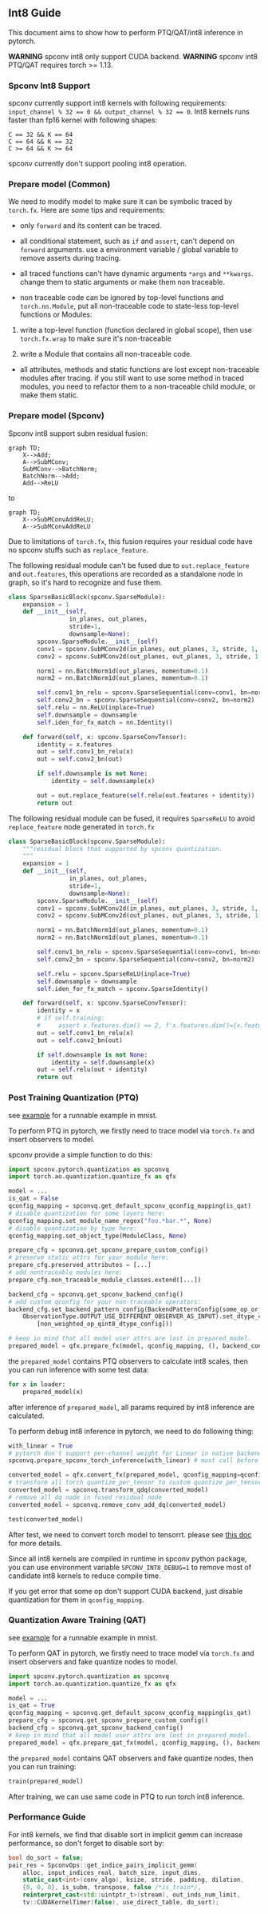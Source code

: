 ## Int8 Guide

This document aims to show how to perform PTQ/QAT/int8 inference in pytorch.

**WARNING** spconv int8 only support CUDA backend.
**WARNING** spconv int8 PTQ/QAT requires torch >= 1.13.

### Spconv Int8 Support

spconv currently support int8 kernels with following requirements: ```input_channel % 32 == 0 && output_channel % 32 == 0```. Int8 kernels runs faster than fp16 kernel with following shapes: 
```
C == 32 && K == 64
C == 64 && K == 32
C >= 64 && K >= 64
```

spconv currently don't support pooling int8 operation.

### Prepare model (Common)

We need to modify model to make sure it can be symbolic traced by ```torch.fx```. Here are some tips and requirements:

* only ```forward``` and its content can be traced.

* all conditional statement, such as ```if``` and ```assert```, can't depend on ```forward``` arguments. use a environment variable / global variable to remove asserts during tracing.

* all traced functions can't have dynamic arguments ```*args``` and ```**kwargs```. change them to static arguments or make them non traceable.

* non traceable code can be ignored by top-level functions and ```torch.nn.Module```, put all non-traceable code to state-less top-level functions or Modules:

1. write a top-level function (function declared in global scope), then use ```torch.fx.wrap``` to make sure it's non-traceable

2. write a Module that contains all non-traceable code.

* all attributes, methods and static functions are lost except non-traceable modules after tracing. if you still want to use some method in traced modules, you need to refactor them to a non-traceable child module, or make them static.

### Prepare model (Spconv)

Spconv int8 support subm residual fusion:

```mermaid
graph TD;
    X-->Add;
    A-->SubMConv;
    SubMConv-->BatchNorm;
    BatchNorm-->Add;
    Add-->ReLU
```

to 

```mermaid
graph TD;
    X-->SubMConvAddReLU;
    A-->SubMConvAddReLU
```

Due to limitations of ```torch.fx```, this fusion requires your residual code have no spconv stuffs such as ```replace_feature```.

The following residual module can't be fused due to ```out.replace_feature``` and ```out.features```, this operations are recorded as a standalone node in graph, so it's hard to recognize and fuse them.

```Python
class SparseBasicBlock(spconv.SparseModule):
    expansion = 1
    def __init__(self,
                 in_planes, out_planes,
                 stride=1,
                 downsample=None):
        spconv.SparseModule.__init__(self)
        conv1 = spconv.SubMConv2d(in_planes, out_planes, 3, stride, 1, bias=False)
        conv2 = spconv.SubMConv2d(out_planes, out_planes, 3, stride, 1, bias=False)

        norm1 = nn.BatchNorm1d(out_planes, momentum=0.1)
        norm2 = nn.BatchNorm1d(out_planes, momentum=0.1)

        self.conv1_bn_relu = spconv.SparseSequential(conv=conv1, bn=norm1, relu=nn.ReLU(inplace=True))
        self.conv2_bn = spconv.SparseSequential(conv=conv2, bn=norm2)
        self.relu = nn.ReLU(inplace=True)
        self.downsample = downsample
        self.iden_for_fx_match = nn.Identity()

    def forward(self, x: spconv.SparseConvTensor):
        identity = x.features
        out = self.conv1_bn_relu(x)
        out = self.conv2_bn(out)

        if self.downsample is not None:
            identity = self.downsample(x)

        out = out.replace_feature(self.relu(out.features + identity))
        return out

```

The following residual module can be fused, it requires ```SparseReLU``` to avoid ```replace_feature``` node generated in ```torch.fx```

```Python
class SparseBasicBlock(spconv.SparseModule):
    """residual block that supported by spconv quantization.
    """
    expansion = 1
    def __init__(self,
                 in_planes, out_planes,
                 stride=1,
                 downsample=None):
        spconv.SparseModule.__init__(self)
        conv1 = spconv.SubMConv2d(in_planes, out_planes, 3, stride, 1, bias=False)
        conv2 = spconv.SubMConv2d(out_planes, out_planes, 3, stride, 1, bias=False)

        norm1 = nn.BatchNorm1d(out_planes, momentum=0.1)
        norm2 = nn.BatchNorm1d(out_planes, momentum=0.1)

        self.conv1_bn_relu = spconv.SparseSequential(conv=conv1, bn=norm1, relu=nn.ReLU(inplace=True))
        self.conv2_bn = spconv.SparseSequential(conv=conv2, bn=norm2)

        self.relu = spconv.SparseReLU(inplace=True)
        self.downsample = downsample
        self.iden_for_fx_match = spconv.SparseIdentity()

    def forward(self, x: spconv.SparseConvTensor):
        identity = x
        # if self.training:
        #     assert x.features.dim() == 2, f'x.features.dim()={x.features.dim()}'
        out = self.conv1_bn_relu(x)
        out = self.conv2_bn(out)

        if self.downsample is not None:
            identity = self.downsample(x)
        out = self.relu(out + identity)
        return out

```


### Post Training Quantization (PTQ)

see [example](../example/mnist/mnist_ptq.py) for a runnable example in mnist.

To perform PTQ in pytorch, we firstly need to trace model via ```torch.fx``` and insert observers to model.

spconv provide a simple function to do this:

```Python
import spconv.pytorch.quantization as spconvq
import torch.ao.quantization.quantize_fx as qfx

model = ...
is_qat = False
qconfig_mapping = spconvq.get_default_spconv_qconfig_mapping(is_qat)
# disable quantization for some layers here:
qconfig_mapping.set_module_name_regex("foo.*bar.*", None)
# disable quantization by type here:
qconfig_mapping.set_object_type(ModuleClass, None)

prepare_cfg = spconvq.get_spconv_prepare_custom_config()
# preserve static attrs for your module here:
prepare_cfg.preserved_attributes = [...]
# add nontraceable modules here:
prepare_cfg.non_traceable_module_classes.extend([...])

backend_cfg = spconvq.get_spconv_backend_config()
# add custom qconfig for your non-traceable operators:
backend_cfg.set_backend_pattern_config(BackendPatternConfig(some_op_or_module_class).set_observation_type(
    ObservationType.OUTPUT_USE_DIFFERENT_OBSERVER_AS_INPUT).set_dtype_configs(
        [non_weighted_op_qint8_dtype_config]))

# keep in mind that all model user attrs are lost in prepared_model.
prepared_model = qfx.prepare_fx(model, qconfig_mapping, (), backend_config=backend_cfg, prepare_custom_config=prepare_cfg)
```

the ```prepared_model``` contains PTQ observers to calculate int8 scales, then you can run inference with some test data:

```Python
for x in loader:
    prepared_model(x)
```

after inference of ```prepared_model```, all params required by int8 inference are calculated.

To perform debug int8 inference in pytorch, we need to do following thing:

```Python
with_linear = True
# pytorch don't support per-channel weight for Linear in native backend, we implement a simple fake-quantization to do this.
spconvq.prepare_spconv_torch_inference(with_linear) # must call before convert_fx

converted_model = qfx.convert_fx(prepared_model, qconfig_mapping=qconfig_mapping, backend_config=backend_cfg)
# transform all torch quantize_per_tensor to custom quantize_per_tensor to support SparseConvTensor
converted_model = spconvq.transform_qdq(converted_model)
# remove all dq node in fused residual node
converted_model = spconvq.remove_conv_add_dq(converted_model)

test(converted_model)

```

After test, we need to convert torch model to tensorrt. please see [this doc](TENSORRT_INT8_GUIDE.md) for more details.

Since all int8 kernels are compiled in runtime in spconv python package, you can use environment variable ```SPCONV_INT8_DEBUG=1``` to remove most of candidate int8 kernels to reduce compile time.

If you get error that some op don't support CUDA backend, just disable quantization for them in ```qconfig_mapping```.

### Quantization Aware Training (QAT)

see [example](../example/mnist/mnist_qat.py) for a runnable example in mnist.

To perform QAT in pytorch, we firstly need to trace model via ```torch.fx``` and insert observers and fake quantize nodes to model.

```Python
import spconv.pytorch.quantization as spconvq
import torch.ao.quantization.quantize_fx as qfx

model = ...
is_qat = True
qconfig_mapping = spconvq.get_default_spconv_qconfig_mapping(is_qat)
prepare_cfg = spconvq.get_spconv_prepare_custom_config()
backend_cfg = spconvq.get_spconv_backend_config()
# keep in mind that all model user attrs are lost in prepared_model.
prepared_model = qfx.prepare_qat_fx(model, qconfig_mapping, (), backend_config=backend_cfg, prepare_custom_config=prepare_cfg)
```

the ```prepared_model``` contains QAT observers and fake quantize nodes, then you can run training:

```Python
train(prepared_model)
```

After training, we can use same code in PTQ to run torch int8 inference.


### Performance Guide

For int8 kernels, we find that disable sort in implicit gemm can increase performance, so don't forget to disable sort by:
```C++
bool do_sort = false;
pair_res = SpconvOps::get_indice_pairs_implicit_gemm(
    alloc, input_indices_real, batch_size, input_dims,
    static_cast<int>(conv_algo), ksize, stride, padding, dilation,
    {0, 0, 0}, is_subm, transpose, false /*is_train*/,
    reinterpret_cast<std::uintptr_t>(stream), out_inds_num_limit,
    tv::CUDAKernelTimer(false), use_direct_table, do_sort);

```

